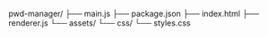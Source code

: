 pwd-manager/
├── main.js
├── package.json
├── index.html
├── renderer.js
└── assets/
    └── css/
        └── styles.css